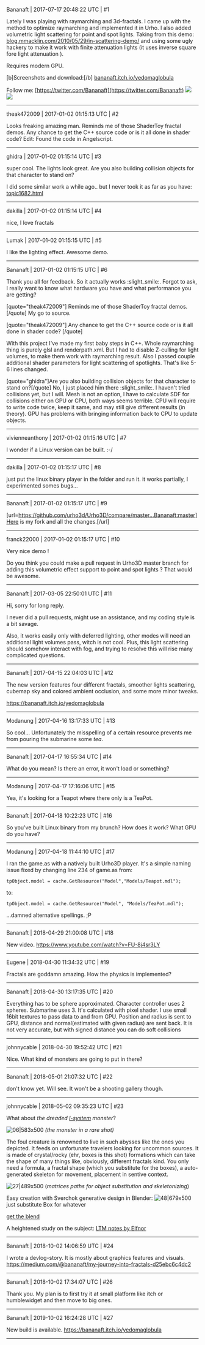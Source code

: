 Bananaft | 2017-07-17 20:48:22 UTC | #1

Lately I was playing with raymarching and 3d-fractals. I came up with the method to optimize raymarching and implemented it in Urho. I also added volumetric light scattering for point and spot lights. Taking from this demo: [blog.mmacklin.com/2010/05/29/in-scattering-demo/](http://blog.mmacklin.com/2010/05/29/in-scattering-demo/) and using some ugly hackery to make it work with finite attenuation lights (it uses inverse square fore light attenuation ).

Requires modern GPU.

[b]Screenshots and download:[/b]
[bananaft.itch.io/yedomaglobula](https://bananaft.itch.io/yedomaglobula)

Follow me: [https://twitter.com/Bananaft](https://twitter.com/Bananaft)
<img src="https://pbs.twimg.com/media/CxGTKmZXAAArA7w.jpg">
<img src="https://pbs.twimg.com/media/C5iHAUnWAAAY5AC.jpg">

-------------------------

theak472009 | 2017-01-02 01:15:13 UTC | #2

Looks freaking amazing man. Reminds me of those ShaderToy fractal demos.
Any chance to get the C++ source code or is it all done in shader code?
Edit: Found the code in Angelscript.

-------------------------

ghidra | 2017-01-02 01:15:14 UTC | #3

super cool.
The lights look great. Are you also building collision objects for that character to stand on?

I did some similar work a while ago.. but I never took it as far as you have:
[topic1682.html](http://discourse.urho3d.io/t/fractal-shader/1619/1)

-------------------------

dakilla | 2017-01-02 01:15:14 UTC | #4

nice, I love fractals

-------------------------

Lumak | 2017-01-02 01:15:15 UTC | #5

I like the lighting effect.  Awesome demo.

-------------------------

Bananaft | 2017-01-02 01:15:15 UTC | #6

Thank you all for feedback. So it actually works :slight_smile:. Forgot to ask, I really want to know what hardware you have and what performance you are getting?

[quote="theak472009"] Reminds me of those ShaderToy fractal demos.[/quote]
My go to source.

[quote="theak472009"]
Any chance to get the C++ source code or is it all done in shader code?
[/quote]

With this project I've made my first baby steps in C++. Whole raymarching thing is purely glsl and renderpath.xml. But I had to disable Z-culling for light volumes, to make them work with raymarching result. Also I passed couple additional  shader parameters for light scattering of spotlights. That's like 5-6 lines changed.

[quote="ghidra"]Are you also building collision objects for that character to stand on?[/quote]
No, I just placed him there :slight_smile:. I haven't tried collisions yet, but I will. Mesh is not an option, I have to calculate SDF for collisions either on GPU or CPU, both ways seems terrible. CPU will require to write code twice, keep it same, and may still give different results (in theory). GPU has problems with bringing information back to CPU to update objects.

-------------------------

vivienneanthony | 2017-01-02 01:15:16 UTC | #7

I wonder if a Linux version can be built. :-/

-------------------------

dakilla | 2017-01-02 01:15:17 UTC | #8

just put the linux binary player in the folder and run it.
it works partially, I experimented somes bugs...

-------------------------

Bananaft | 2017-01-02 01:15:17 UTC | #9

[url=https://github.com/urho3d/Urho3D/compare/master...Bananaft:master]Here is my fork and all the changes.[/url]

-------------------------

franck22000 | 2017-01-02 01:15:17 UTC | #10

Very nice demo ! 

Do you think you could make a pull request in Urho3D master branch for adding this volumetric effect support to point and spot lights ? That would be awesome.

-------------------------

Bananaft | 2017-03-05 22:50:01 UTC | #11

Hi, sorry for long reply.

I never did a pull requests, might use an assistance, and my coding style is a bit savage.

Also, it works easily only with deferred lighting, other modes will need an additional light volumes pass, witch is not cool.
Plus, this light scattering should somehow interact with fog, and trying to resolve this will rise many complicated questions.

-------------------------

Bananaft | 2017-04-15 22:04:03 UTC | #12

The new version features four different fractals, smoother lights scattering, cubemap sky and colored ambient occlusion, and some more minor tweaks.

https://bananaft.itch.io/yedomaglobula

-------------------------

Modanung | 2017-04-16 13:17:33 UTC | #13

So cool...
Unfortunately the misspelling of a certain resource prevents me from pouring the submarine some _tea_.

-------------------------

Bananaft | 2017-04-17 16:55:34 UTC | #14

What do you mean? Is there an error, it won't load or something?

-------------------------

Modanung | 2017-04-17 17:16:06 UTC | #15

Yea, it's looking for a Teapot where there only is a TeaPot.

-------------------------

Bananaft | 2017-04-18 10:22:23 UTC | #16

So you've built Linux binary from my brunch? How does it work? What GPU do you have?

-------------------------

Modanung | 2017-04-18 11:44:10 UTC | #17

I ran the game.as with a natively built Urho3D player. It's a simple naming issue fixed by changing line 234 of game.as from:
```
tpObject.model = cache.GetResource("Model","Models/Teapot.mdl");
```
to:
```
tpObject.model = cache.GetResource("Model", "Models/TeaPot.mdl");
```
...damned alternative spellings. ;P

-------------------------

Bananaft | 2018-04-29 21:00:08 UTC | #18

New video.
https://www.youtube.com/watch?v=FU-8j4sr3LY

-------------------------

Eugene | 2018-04-30 11:34:32 UTC | #19

Fractals are goddamn amazing. How the physics is implemented?

-------------------------

Bananaft | 2018-04-30 13:17:35 UTC | #20

Everything has to be sphere approximated. Character controller uses 2 spheres. Submarine uses 3. It's calculated with pixel shader. I use small 16bit textures to pass data to and from GPU. Position and radius is sent to GPU, distance and normal(estimated with given radius) are sent back. It is not very accurate, but with signed distance you can do soft collisions

-------------------------

johnnycable | 2018-04-30 19:52:42 UTC | #21

Nice. What kind of monsters are going to put in there?

-------------------------

Bananaft | 2018-05-01 21:07:32 UTC | #22

don't know yet. Will see. It won't be a shooting gallery though.

-------------------------

johnnycable | 2018-05-02 09:35:23 UTC | #23

What about _the dreaded [l-system](https://en.wikipedia.org/wiki/L-system) monster_?

![06|583x500](upload://lczCBrtVZHCFTgDEDCZaoOMDnNC.jpg)
_(the monster in a rare shot)_

The foul creature is renowned to live in such abysses like the ones you depicted. It feeds on unfortunate travelers looking for uncommon sources.
It is made of crystal/rocky (ehr, boxes is this shot) formations which can take the shape of many things like, obviously, different fractals kind.
You only need a formula, a fractal shape (which you substitute for the boxes), a auto-generated skeleton for movement, placement in sentive context.

![27|489x500](upload://mwpXk4G7N38ZFpYqDvF1bzhj4iY.png)
(_matrices paths for object substitution and skeletonizing_)

Easy creation with Sverchok generative design in Blender:
![48|679x500](upload://1Om2Td5YPDYrBlp8p6gFFw3Puwb.png)
just substitute Box for whatever

[get the blend](https://drive.google.com/open?id=1z2cw7wBgDu-GXQuJ1JvtSccjcPChDECf)

A heightened study on the subject: [LTM notes by Elfnor](http://elfnor.com/generative-art-sverchok-node-update.html)

-------------------------

Bananaft | 2018-10-02 14:06:59 UTC | #24

I wrote a devlog-story. It is mostly about graphics features and visuals.
https://medium.com/@bananaft/my-journey-into-fractals-d25ebc6c4dc2

-------------------------

Bananaft | 2018-10-02 17:34:07 UTC | #26

Thank you. My plan is to first try it at small platform like itch or humblewidget and then move to big ones.

-------------------------

Bananaft | 2019-10-02 16:24:28 UTC | #27

New build is available.
https://bananaft.itch.io/yedomaglobula

-------------------------

